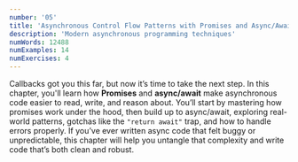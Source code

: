 ```yaml
---
number: '05'
title: 'Asynchronous Control Flow Patterns with Promises and Async/Await'
description: 'Modern asynchronous programming techniques'
numWords: 12488
numExamples: 14
numExercises: 4
---
```


Callbacks got you this far, but now it’s time to take the next step. In this
chapter, you'll learn how **Promises** and **async/await** make asynchronous
code easier to read, write, and reason about. You’ll start by mastering how
promises work under the hood, then build up to async/await, exploring real-world
patterns, gotchas like the `"return await"` trap, and how to handle errors
properly. If you’ve ever written async code that felt buggy or unpredictable,
this chapter will help you untangle that complexity and write code that’s both
clean and robust.

